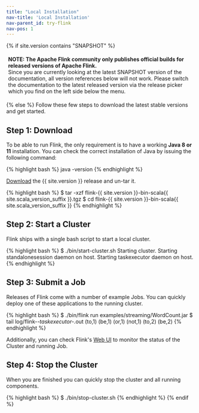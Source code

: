 ```yaml
---
title: "Local Installation"
nav-title: 'Local Installation'
nav-parent_id: try-flink
nav-pos: 1
---
```

<!--
Licensed to the Apache Software Foundation (ASF) under one
or more contributor license agreements.  See the NOTICE file
distributed with this work for additional information
regarding copyright ownership.  The ASF licenses this file
to you under the Apache License, Version 2.0 (the
"License"); you may not use this file except in compliance
with the License.  You may obtain a copy of the License at

  http://www.apache.org/licenses/LICENSE-2.0

Unless required by applicable law or agreed to in writing,
software distributed under the License is distributed on an
"AS IS" BASIS, WITHOUT WARRANTIES OR CONDITIONS OF ANY
KIND, either express or implied.  See the License for the
specific language governing permissions and limitations
under the License.
-->
 
{% if site.version contains "SNAPSHOT" %}
<p style="border-radius: 5px; padding: 5px" class="bg-danger">
  <b>
  NOTE: The Apache Flink community only publishes official builds for
  released versions of Apache Flink.
  </b><br>
  Since you are currently looking at the latest SNAPSHOT
  version of the documentation, all version references below will not work.
  Please switch the documentation to the latest released version via the release picker which you
  find on the left side below the menu.
</p>
{% else %}
Follow these few steps to download the latest stable versions and get started.

## Step 1: Download

To be able to run Flink, the only requirement is to have a working __Java 8 or 11__ installation.
You can check the correct installation of Java by issuing the following command:

{% highlight bash %}
java -version
{% endhighlight %}

[Download](https://flink.apache.org/downloads.html) the {{ site.version }} release and un-tar it. 

{% highlight bash %}
$ tar -xzf flink-{{ site.version }}-bin-scala{{ site.scala_version_suffix }}.tgz
$ cd flink-{{ site.version }}-bin-scala{{ site.scala_version_suffix }}
{% endhighlight %}

## Step 2: Start a Cluster

Flink ships with a single bash script to start a local cluster.

{% highlight bash %}
$ ./bin/start-cluster.sh
Starting cluster.
Starting standalonesession daemon on host.
Starting taskexecutor daemon on host.
{% endhighlight %}

## Step 3: Submit a Job

Releases of Flink come with a number of example Jobs.
You can quickly deploy one of these applications to the running cluster. 

{% highlight bash %}
$ ./bin/flink run examples/streaming/WordCount.jar
$ tail log/flink-*-taskexecutor-*.out
  (to,1)
  (be,1)
  (or,1)
  (not,1)
  (to,2)
  (be,2)
{% endhighlight %}

Additionally, you can check Flink's [Web UI](http://localhost:8081) to monitor the status of the Cluster and running Job.

## Step 4: Stop the Cluster

When you are finished you can quickly stop the cluster and all running components.

{% highlight bash %}
$ ./bin/stop-cluster.sh
{% endhighlight %}
{% endif %}

